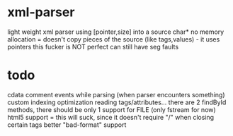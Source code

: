# xml-parser
light weight xml parser using [pointer,size] into a source char*
no memory allocation = doesn't copy pieces of the source (like tags,values) - it uses pointers
this fucker is NOT perfect
can still have seg faults

# todo
cdata
comment
events while parsing (when parser encounters something)
custom indexing
optimization reading tags/attributes...
there are 2 findById methods, there should be only 1
support for FILE (only fstream for now)
html5 support = this will suck, since it doesn't require "/" when closing certain tags
better "bad-format" support
